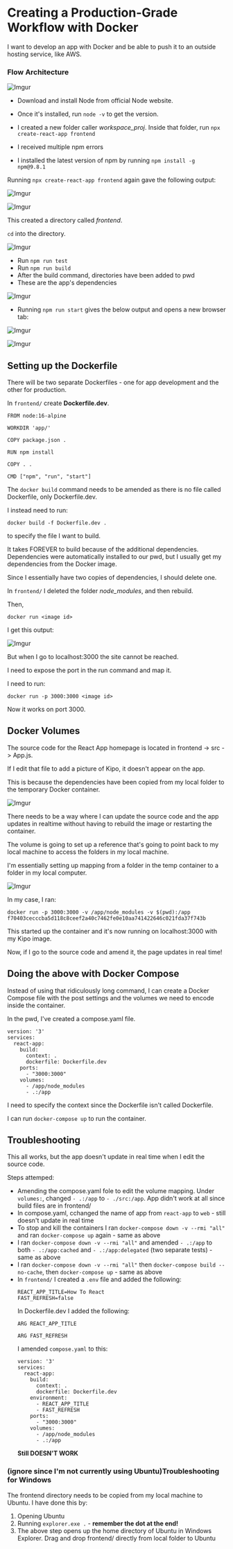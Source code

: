 # Creating a Production-Grade Workflow with Docker

I want to develop an app with Docker and be able to push it to an outside hosting service, like AWS.

### Flow Architecture

![Imgur](https://i.imgur.com/f1sMGEV.png)

- Download and install Node from official Node website.
- Once it's installed, run `node -v` to get the version.
- I created a new folder caller *workspace_proj*. Inside that folder, run `npx create-react-app frontend`

- I received multiple npm errors
- I installed the latest version of npm by running `npm install -g npm@9.8.1`

Running `npx create-react-app frontend` again gave the following output:

![Imgur](https://i.imgur.com/aREuh77.png)

![Imgur](https://i.imgur.com/84L93LC.png)

This created a directory called *frontend*. 

`cd` into the directory.

![Imgur](https://i.imgur.com/TdWrBC8.png)

- Run `npm run test`
- Run `npm run build`
- After the build command, directories have been added to pwd
- These are the app's dependencies

![Imgur](https://i.imgur.com/kFn2nVj.png)

- Running `npm run start` gives the below output and opens a new browser tab:

![Imgur](https://i.imgur.com/NHhwrZA.png)

![Imgur](https://i.imgur.com/4PljerC.png)

## Setting up the Dockerfile

There will be two separate Dockerfiles - one for app development and the other for production.

In `frontend/` create **Dockerfile.dev**.

```
FROM node:16-alpine

WORKDIR 'app/'

COPY package.json .

RUN npm install

COPY . .

CMD ["npm", "run", "start"]
```

The `docker build` command needs to be amended as there is no file called Dockerfile, only Dockerfile.dev.

I instead need to run:

```
docker build -f Dockerfile.dev .
```
to specify the file I want to build.

It takes FOREVER to build because of the additional dependencies. Dependencies were automatically installed to our pwd, but I usually get my dependencies from the Docker image.

Since I essentially have two copies of dependencies, I should delete one. 

In `frontend/` I deleted the folder *node_modules*, and then rebuild.

Then,
```
docker run <image id>
``` 

I get this output:

![Imgur](https://i.imgur.com/NVYXGWt.png)

But when I go to localhost:3000 the site cannot be reached.

I need to expose the port in the run command and map it.

I need to run:
```
docker run -p 3000:3000 <image id>
```

Now it works on port 3000.

## Docker Volumes

The source code for the React App homepage is located in frontend -> src -> App.js.

If I edit that file to add a picture of Kipo, it doesn't appear on the app.

This is because the dependencies have been copied from my local folder to the temporary Docker container.

![Imgur](https://i.imgur.com/71ls8FJ.png)

There needs to be a way where I can update the source code and the app updates in realtime without having to rebuild the image or restarting the container.

The volume is going to set up a reference that's going to point back to my local machine to access the folders in my local machine.


I'm essentially setting up mapping from a folder in the temp container to a folder in my local computer.

![Imgur](https://i.imgur.com/ElFa4sj.png)

In my case, I ran:
```
docker run -p 3000:3000 -v /app/node_modules -v $(pwd):/app f70403cecccba5d118c8ceef2a40c7462fe0e10aa741422646c021fda37f743b
```

This started up the container and it's now running on localhost:3000 with my Kipo image.

Now, if I go to the source code and amend it, the page updates in real time!

## Doing the above with Docker Compose

Instead of using that ridiculously long command, I can create a Docker Compose file with the post settings and the volumes we need to encode inside the container.

In the pwd, I've created a compose.yaml file. 

```
version: '3'
services:
  react-app:
    build:
      context: .
      dockerfile: Dockerfile.dev
    ports:
      - "3000:3000"
    volumes:
      - /app/node_modules
      - .:/app
```

I need to specify the context since the Dockerfile isn't called Dockerfile. 

I can run `docker-compose up` to run the container.

## Troubleshooting
This all works, but the app doesn't update in real time when I edit the source code.

Steps attemped:
- Amending the compose.yaml fole to edit the volume mapping. Under `volumes:`, changed `- .:/app` to `- ./src:/app`. App didn't work at all since build files are in frontend/
- In compose.yaml, cchanged the name of app from `react-app` to `web` - still doesn't update in real time
- To stop and kill the containers I ran `docker-compose down -v --rmi "all"` and ran `docker-compose up` again - same as above
- I ran `docker-compose down -v --rmi "all"` and amended `- .:/app` to both `- .:/app:cached` and `- .:/app:delegated` (two separate tests) - same as above
- I ran `docker-compose down -v --rmi "all"` then `docker-compose build --no-cache`, then `docker-compose up` - same as above
- In `frontend/` I created a `.env` file and added the following:
  ```
  REACT_APP_TITLE=How To React
  FAST_REFRESH=false
  ```
  In Dockerfile.dev I added the following:
  ```
  ARG REACT_APP_TITLE

  ARG FAST_REFRESH
  ``` 
  I amended `compose.yaml` to this:
  ```
  version: '3'
  services:
    react-app:
      build:
        context: .
        dockerfile: Dockerfile.dev
      environment:
        - REACT_APP_TITLE
        - FAST_REFRESH
      ports:
        - "3000:3000"
      volumes:
        - /app/node_modules
        - .:/app
  ```
  **Still DOESN'T WORK**

### (ignore since I'm not currently using Ubuntu)Troubleshooting for Windows 
The frontend directory needs to be copied from my local machine to Ubuntu. I have done this by:
1. Opening Ubuntu
2. Running `explorer.exe .` - **remember the dot at the end!**
3. The above step opens up the home directory of Ubuntu in Windows Explorer. Drag and drop frontend/ directly from local folder to Ubuntu